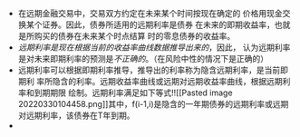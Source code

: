 - 在远期金融交易中，交易双方约定在未来某个时间按现在确定的 价格用现金交换某个证券。因此，债券所适用的远期利率是债券 在未来的即期收益率，也就是所购买的债券在未来某个时点结算 时的零息债券的收益率。 
- *远期利率是现在根据当前的收益率曲线数据推导出来的*，因此， 认为远期利率是对未来即期利率的预测是*不正确的*。（在风险中性的情况下是正确的）
- 远期利率可以根据即期利率推导，推导出的利率称为隐含远期利率，是当前即期利 率所隐含的利率。远期收益率曲线或远期对远期收益率曲线，根据远期利率和到期期限 绘制。远期利率满足如下等式!![[Pasted image 20220330104458.png]]其中，f(i-1,i)是隐含的一年期债券的远期利率或远期对远期利率，该债券在T年到期。
- 